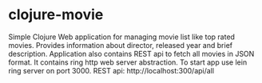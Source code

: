 # clojure-movie
Simple Clojure Web application for managing movie list like top rated movies. Provides information about director, released year and brief description.
Application also contains REST api to fetch all movies in JSON format. It contains ring http web server abstraction.
To start app use lein ring server on port 3000.
REST api: http://localhost:300/api/all



